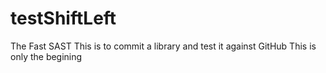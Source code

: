 # testShiftLeft
The Fast SAST
This is to commit a library and test it against GitHub
This is only the begining
